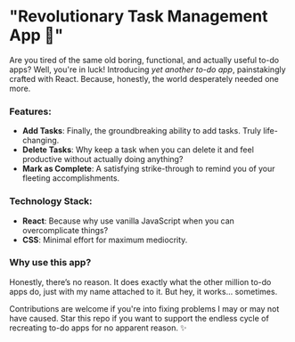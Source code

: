<h1>"Revolutionary Task Management App 🚀"</h1>

Are you tired of the same old boring, functional, and actually useful to-do apps? Well, you're in luck! Introducing *yet another to-do app*, painstakingly crafted with React. Because, honestly, the world desperately needed one more.

### Features:
- **Add Tasks**: Finally, the groundbreaking ability to add tasks. Truly life-changing.  
- **Delete Tasks**: Why keep a task when you can delete it and feel productive without actually doing anything?  
- **Mark as Complete**: A satisfying strike-through to remind you of your fleeting accomplishments.  

### Technology Stack:
- **React**: Because why use vanilla JavaScript when you can overcomplicate things?  
- **CSS**: Minimal effort for maximum mediocrity.  

### Why use this app?
Honestly, there’s no reason. It does exactly what the other million to-do apps do, just with my name attached to it. But hey, it works... sometimes.

Contributions are welcome if you're into fixing problems I may or may not have caused. Star this repo if you want to support the endless cycle of recreating to-do apps for no apparent reason. ✨
